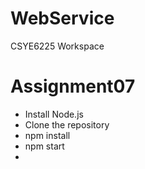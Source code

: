 # WebService
CSYE6225 Workspace

# Assignment07

- Install Node.js 
- Clone the repository
- npm install
- npm start
- 
